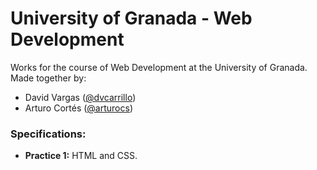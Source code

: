# University of Granada - Web Development

Works for the course of Web Development at the University of Granada. Made together by:
- David Vargas ([@dvcarrillo](http://github.com/dvcarrillo))
- Arturo Cortés ([@arturocs](http://github.com/arturocs))

### Specifications:
- **Practice 1:** HTML and CSS.
